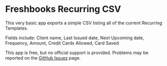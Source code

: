 # Freshbooks Recurring CSV

This very basic app exports a simple CSV listing all of the current Recurring Templates.

Fields include:
Client name, Last Issued date, Next Upcoming date, Frequency, Amount, Credit Cards Allowed, Card Saved

This app is free, but no official support is provided. Problems may be reported on the [GitHub Issues](https://github.com/squarecandy/freshbooks-recurring-csv/issues) page.
